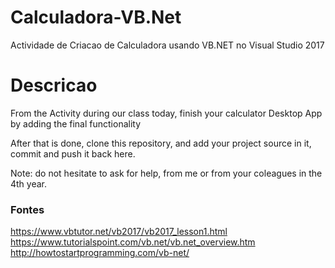 # Calculadora-VB.Net
Actividade de Criacao de Calculadora usando VB.NET no  Visual Studio 2017


# Descricao 
From the Activity during our class today, finish your calculator Desktop App by adding the final functionality

After that is done, clone this repository, and add your project source in it, commit and push it back here.

Note: do not hesitate to ask for help, from me or from your coleagues in the 4th year.


### Fontes
https://www.vbtutor.net/vb2017/vb2017_lesson1.html
https://www.tutorialspoint.com/vb.net/vb.net_overview.htm
http://howtostartprogramming.com/vb-net/
